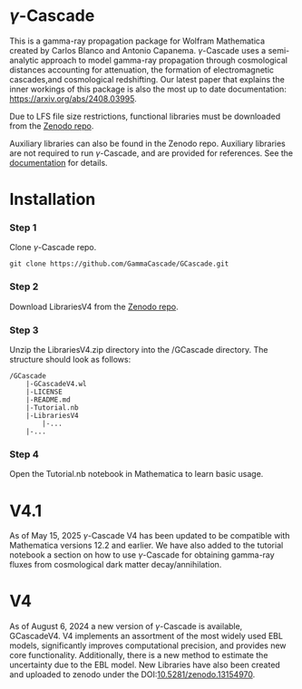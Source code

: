 # $\gamma$-Cascade
This is a gamma-ray propagation package for Wolfram Mathematica created by Carlos Blanco and Antonio Capanema. $\gamma$-Cascade uses a semi-analytic  approach to model gamma-ray propagation through cosmological distances accounting for attenuation, the formation of electromagnetic cascades,and cosmological redshifting. Our latest paper that explains the inner workings of this package is also the most up to date documentation: https://arxiv.org/abs/2408.03995.

Due to LFS file size restrictions, functional libraries must be downloaded from the [Zenodo repo](https://zenodo.org/doi/10.5281/zenodo.13154969). 

Auxiliary libraries can also be found in the Zenodo repo. Auxiliary libraries are not required to run $\gamma$-Cascade, and are provided for references. See the [documentation](https://arxiv.org/abs/2408.03995) for details. 

# Installation

### Step 1

Clone $\gamma$-Cascade repo.

````
git clone https://github.com/GammaCascade/GCascade.git
````

### Step 2
Download LibrariesV4 from the [Zenodo repo](https://zenodo.org/doi/10.5281/zenodo.13154969).

### Step 3
Unzip the LibrariesV4.zip directory into the /GCascade directory. The structure should look as follows:
````
/GCascade
    |-GCascadeV4.wl
    |-LICENSE
    |-README.md
    |-Tutorial.nb
    |-LibrariesV4
        |-...
	|-...
````

### Step 4
Open the Tutorial.nb notebook in Mathematica to learn basic usage.

# V4.1

As of May 15, 2025 $\gamma$-Cascade V4 has been updated to be compatible with Mathematica versions 12.2 and earlier. We have also added to the tutorial notebook a section on how to use $\gamma$-Cascade for obtaining gamma-ray fluxes from cosmological dark matter decay/annihilation.

# V4

As of August 6, 2024 a new version of $\gamma$-Cascade is available, GCascadeV4. V4 implements an assortment of the most widely used EBL models, significantly improves computational precision, and provides new core functionality. Additionally, there is a new method to estimate the uncertainty due to the EBL model. New Libraries have also been created and uploaded to zenodo under the DOI:[10.5281/zenodo.13154970](https://doi.org/10.5281/zenodo.13154970). 
